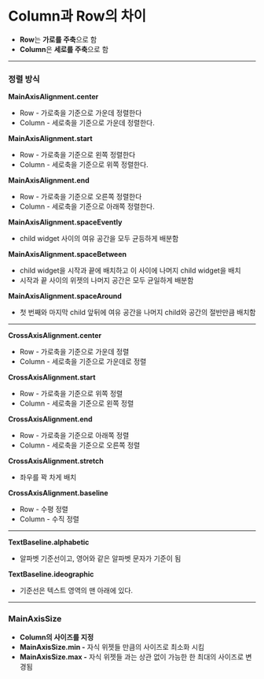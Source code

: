 # Column과 Row의 차이

- **Row**는 **가로를 주축**으로 함
- **Column**은 **세로를 주축**으로 함

---

### 정렬 방식

**MainAxisAlignment.center**

- Row - 가로축을 기준으로 가운데 정렬한다
- Column - 세로축을 기준으로 가운데 정렬한다.

**MainAxisAlignment.start**

- Row - 가로축을 기준으로 왼쪽 정렬한다
- Column - 세로축을 기준으로 위쪽 정렬한다.

**MainAxisAlignment.end**

- Row - 가로축을 기준으로 오른쪽 정렬한다
- Column - 세로축을 기준으로 아래쪽 정렬한다.

**MainAxisAlignment.spaceEvently**

- child widget 사이의 여유 공간을 모두 균등하게 배분함

**MainAxisAlignment.spaceBetween**

- child widget을 시작과 끝에 배치하고 이 사이에 나머지 child widget을 배치
- 시작과 끝 사이의 위젯의 나머지 공간은 모두 균일하게 배분함

**MainAxisAlignment.spaceAround**

- 첫 번째와 마지막 child 앞뒤에 여유 공간을 나머지 child와 공간의 절반만큼 배치함

---

**CrossAxisAlignment.center**

- Row - 가로축을 기준으로 가운데 정렬
- Column - 세로축을 기준으로 가운데로 정렬

**CrossAxisAlignment.start**

- Row - 가로축을 기준으로 위쪽 정렬
- Column - 세로축을 기준으로 왼쪽 정렬

**CrossAxisAlignment.end**

- Row - 가로축을 기준으로 아래쪽 정렬
- Column - 세로축을 기준으로 오른쪽 정렬

**CrossAxisAlignment.stretch**

- 좌우를 꽉 차게 배치

**CrossAxisAlignment.baseline**

- Row - 수평 정렬
- Column - 수직 정렬

---

**TextBaseline.alphabetic**

- 알파벳 기준선이고, 영어와 같은 알파벳 문자가 기준이 됨

**TextBaseline.ideographic**

- 기준선은 텍스트 영역의 맨 아래에 있다.

---

### MainAxisSize

- **Column의 사이즈를 지정**
- **MainAxisSize.min -** 자식 위젯들 만큼의 사이즈로 최소화 시킴
- **MainAxisSize.max -** 자식 위젯들 과는 상관 없이 가능한 한 최대의 사이즈로 변경됨